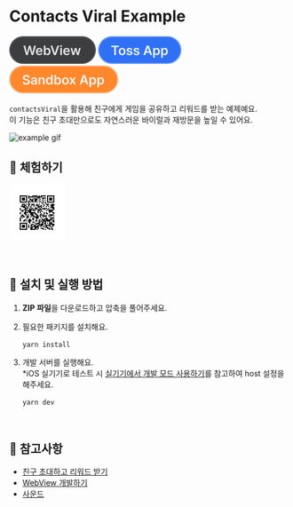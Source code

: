 # Contacts Viral Example

![WebView](../assets/tags/tag-webview.svg)
![Toss App](../assets/tags/tag-toss-app.svg)
![Sandbox App](../assets/tags/tag-sandbox-app.svg)

`contactsViral`을 활용해 친구에게 게임을 공유하고 리워드를 받는 예제예요.  
이 기능은 친구 초대만으로도 자연스러운 바이럴과 재방문을 높일 수 있어요.

<img src="../assets/examples/with-contacts-viral-example-video.gif" alt="example gif" width="330px" />

<br />

## 📲 체험하기

<img src="../assets/qr-codes/with-contacts-viral-qr-code.svg" ait="qr code" width="100px" />&nbsp;

<br />

## 🚀 설치 및 실행 방법

1. **ZIP 파일**을 다운로드하고 압축을 풀어주세요.

2. 필요한 패키지를 설치해요.

   ```
   yarn install
   ```

3. 개발 서버를 실행해요.  
   \*iOS 실기기로 테스트 시 [실기기에서 개발 모드 사용하기](https://developers-apps-in-toss.toss.im/tutorials/webview.html#%E1%84%80%E1%85%A2%E1%84%87%E1%85%A1%E1%86%AF-%E1%84%89%E1%85%A5%E1%84%87%E1%85%A5%E1%84%85%E1%85%B3%E1%86%AF-%E1%84%89%E1%85%B5%E1%86%AF%E1%84%80%E1%85%B5%E1%84%80%E1%85%B5%E1%84%8B%E1%85%A6%E1%84%89%E1%85%A5-%E1%84%8C%E1%85%A5%E1%86%B8%E1%84%80%E1%85%B3%E1%86%AB-%E1%84%80%E1%85%A1%E1%84%82%E1%85%B3%E1%86%BC%E1%84%92%E1%85%A1%E1%84%80%E1%85%A6-%E1%84%89%E1%85%A5%E1%86%AF%E1%84%8C%E1%85%A5%E1%86%BC%E1%84%92%E1%85%A1%E1%84%80%E1%85%B5)를 참고하여 host 설정을 해주세요.
   ```
   yarn dev
   ```

<br />

## 📌 참고사항

- [친구 초대하고 리워드 받기](https://developers-apps-in-toss.toss.im/bedrock/reference/framework/%EC%B9%9C%EA%B5%AC%EC%B4%88%EB%8C%80/contactsViral.html)
- [WebView 개발하기](https://developers-apps-in-toss.toss.im/tutorials/webview.html)
- [사운드](https://developers-apps-in-toss.toss.im/checklist/app-game.html#_3-사운드)
